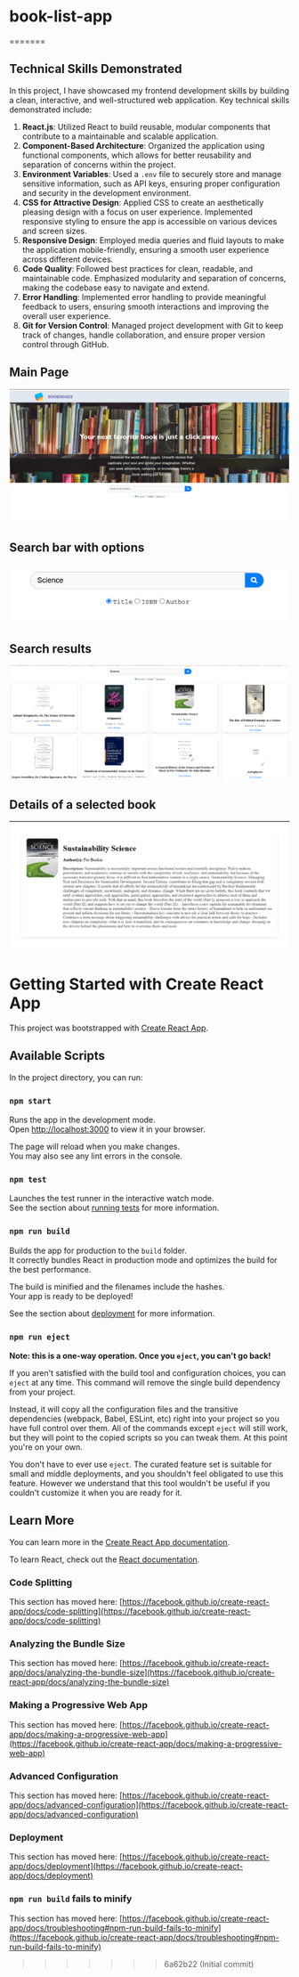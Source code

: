 # book-list-app
=======

## Technical Skills Demonstrated

In this project, I have showcased my frontend development skills by building a clean, interactive, and well-structured web application. Key technical skills demonstrated include:

1. **React.js**: Utilized React to build reusable, modular components that contribute to a maintainable and scalable application.
2. **Component-Based Architecture**: Organized the application using functional components, which allows for better reusability and separation of concerns within the project.
3. **Environment Variables**: Used a `.env` file to securely store and manage sensitive information, such as API keys, ensuring proper configuration and security in the development environment.
4. **CSS for Attractive Design**: Applied CSS to create an aesthetically pleasing design with a focus on user experience. Implemented responsive styling to ensure the app is accessible on various devices and screen sizes.
5. **Responsive Design**: Employed media queries and fluid layouts to make the application mobile-friendly, ensuring a smooth user experience across different devices.
6. **Code Quality**: Followed best practices for clean, readable, and maintainable code. Emphasized modularity and separation of concerns, making the codebase easy to navigate and extend.
7. **Error Handling**: Implemented error handling to provide meaningful feedback to users, ensuring smooth interactions and improving the overall user experience.
8. **Git for Version Control**: Managed project development with Git to keep track of changes, handle collaboration, and ensure proper version control through GitHub.


## Main Page
![image alt](https://github.com/navvod/book-list-app/blob/c93658d949f7cfabae09f4e9a88b9b7cb22d27af/Main%20page%20with%20search%20bar.png)

## Search bar with options
![image alt](https://github.com/navvod/book-list-app/blob/b4d1bdc4ab53fe84a3fb2d6fb0dff2c5a3ff8da1/Search%20bar%20with%20options.png)

## Search results
![image alt](https://github.com/navvod/book-list-app/blob/b4d1bdc4ab53fe84a3fb2d6fb0dff2c5a3ff8da1/Search%20results.png)

## Details of a selected book
![image alt](https://github.com/navvod/book-list-app/blob/b4d1bdc4ab53fe84a3fb2d6fb0dff2c5a3ff8da1/Details%20of%20the%20selected%20book.png)


# Getting Started with Create React App

This project was bootstrapped with [Create React App](https://github.com/facebook/create-react-app).

## Available Scripts

In the project directory, you can run:

### `npm start`

Runs the app in the development mode.\
Open [http://localhost:3000](http://localhost:3000) to view it in your browser.

The page will reload when you make changes.\
You may also see any lint errors in the console.

### `npm test`

Launches the test runner in the interactive watch mode.\
See the section about [running tests](https://facebook.github.io/create-react-app/docs/running-tests) for more information.

### `npm run build`

Builds the app for production to the `build` folder.\
It correctly bundles React in production mode and optimizes the build for the best performance.

The build is minified and the filenames include the hashes.\
Your app is ready to be deployed!

See the section about [deployment](https://facebook.github.io/create-react-app/docs/deployment) for more information.

### `npm run eject`

**Note: this is a one-way operation. Once you `eject`, you can't go back!**

If you aren't satisfied with the build tool and configuration choices, you can `eject` at any time. This command will remove the single build dependency from your project.

Instead, it will copy all the configuration files and the transitive dependencies (webpack, Babel, ESLint, etc) right into your project so you have full control over them. All of the commands except `eject` will still work, but they will point to the copied scripts so you can tweak them. At this point you're on your own.

You don't have to ever use `eject`. The curated feature set is suitable for small and middle deployments, and you shouldn't feel obligated to use this feature. However we understand that this tool wouldn't be useful if you couldn't customize it when you are ready for it.

## Learn More

You can learn more in the [Create React App documentation](https://facebook.github.io/create-react-app/docs/getting-started).

To learn React, check out the [React documentation](https://reactjs.org/).

### Code Splitting

This section has moved here: [https://facebook.github.io/create-react-app/docs/code-splitting](https://facebook.github.io/create-react-app/docs/code-splitting)

### Analyzing the Bundle Size

This section has moved here: [https://facebook.github.io/create-react-app/docs/analyzing-the-bundle-size](https://facebook.github.io/create-react-app/docs/analyzing-the-bundle-size)

### Making a Progressive Web App

This section has moved here: [https://facebook.github.io/create-react-app/docs/making-a-progressive-web-app](https://facebook.github.io/create-react-app/docs/making-a-progressive-web-app)

### Advanced Configuration

This section has moved here: [https://facebook.github.io/create-react-app/docs/advanced-configuration](https://facebook.github.io/create-react-app/docs/advanced-configuration)

### Deployment

This section has moved here: [https://facebook.github.io/create-react-app/docs/deployment](https://facebook.github.io/create-react-app/docs/deployment)

### `npm run build` fails to minify

This section has moved here: [https://facebook.github.io/create-react-app/docs/troubleshooting#npm-run-build-fails-to-minify](https://facebook.github.io/create-react-app/docs/troubleshooting#npm-run-build-fails-to-minify)
>>>>>>> 6a62b22 (Initial commit)
